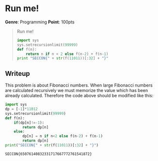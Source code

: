 # Run me!
__Genre__: Programming
__Point__: 100pts

> Run me!
> ```py
> import sys
> sys.setrecursionlimit(99999)
> def f(n):
>     return n if n < 2 else f(n-2) + f(n-1)
> print "SECCON{" + str(f(11011))[:32] + "}"
> ```

## Writeup
This problem is about Fibonacci numbers.
When large Fibonacci numbers are calculated recursively we must memorize the value which has been already calculated.
Therefore the code above should be modified like this:
```py
import sys
dp = [-1]*11012
sys.setrecursionlimit(99999)
def f(n):
    if(dp[n]!=-1):
        return dp[n]
    else:
        dp[n] = n if n<2 else f(n-2) + f(n-1)
        return dp[n]
print("SECCON{" + str(f(11011))[:32] + "}")
```

```
SECCON{65076140832331717667772761541872}
```
